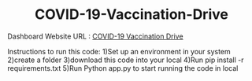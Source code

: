 <h1 align="center"> COVID-19-Vaccination-Drive</h1>

Dashboard Website URL : [COVID-19 Vaccination Drive](https://covid-19-vaccination-drive.herokuapp.com/)

Instructions to run this code:
1)Set up an environment in your system
2)create a folder
3)download this code into your local
4)Run pip install -r requirements.txt
5)Run Python app.py to start running the code in local

